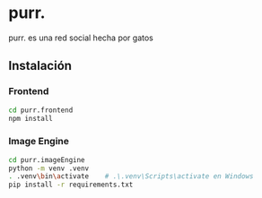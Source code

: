 # purr.

purr. es una red social hecha por gatos

## Instalación

### Frontend

```bash
cd purr.frontend
npm install
```

### Image Engine

```bash
cd purr.imageEngine
python -m venv .venv
. .venv\bin\activate    # .\.venv\Scripts\activate en Windows
pip install -r requirements.txt
```
